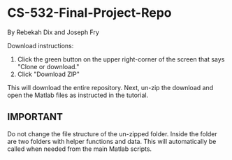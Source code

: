# CS-532-Final-Project-Repo
By Rebekah Dix and Joseph Fry

Download instructions:
1. Click the green button on the upper right-corner of the screen that says "Clone or download." 
2. Click "Download ZIP"

This will download the entire repository. Next, un-zip the download and open the Matlab files as instructed in the tutorial. 

## IMPORTANT
Do not change the file structure of the un-zipped folder. Inside the folder are two folders with helper functions and data. This will automatically be called when needed from the main Matlab scripts. 

